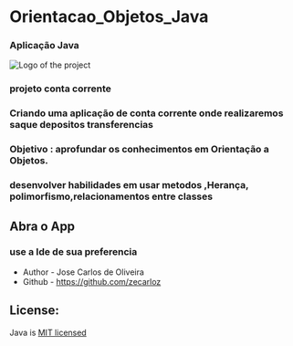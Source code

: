 # Orientacao_Objetos_Java
### Aplicação Java


![Logo of the project](https://encrypted-tbn0.gstatic.com/images?q=tbn:ANd9GcQG5aiCu3igLKllSE4eQOpKSY15TkXk7JpAOw&usqp=CAU)

### projeto conta corrente
<p text-align="center">
  <a href="" /></a>
</p>


### Criando uma aplicação de conta corrente onde realizaremos saque depositos transferencias


### Objetivo : aprofundar os conhecimentos em Orientação a Objetos.
### desenvolver habilidades em usar metodos ,Herança, polimorfismo,relacionamentos entre classes

## Abra o App
### use a Ide de sua preferencia

- Author - Jose Carlos de Oliveira
- Github - https://github.com/zecarloz

## License:

Java is  [MIT licensed](LICENSE) 
